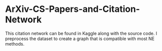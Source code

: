 # ArXiv-CS-Papers-and-Citation-Network
This citation network can be found in Kaggle along with the source code. I preprocess the dataset to create a graph that is compatible with most NE methods.
